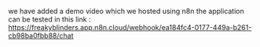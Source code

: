 we have added a demo video which we hosted using n8n
the application can be tested in this link : https://freakyblinders.app.n8n.cloud/webhook/ea184fc4-0177-449a-b261-cb98ba0fbb88/chat
